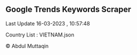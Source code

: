 

## Google Trends Keywords Scraper 
 
Last Update 16-03-2023 , 10:57:48

Country List :
VIETNAM.json



© Abdul Muttaqin 
